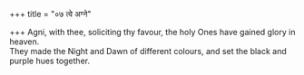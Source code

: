 +++
title = "०७ त्वे अग्ने"

+++
Agni, with thee, soliciting thy favour, the holy Ones have gained glory in heaven.  
     They made the Night and Dawn of different colours, and set the black and purple hues together.